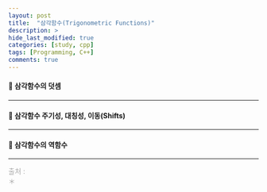 ```yaml
---
layout: post
title:  "삼각함수(Trigonometric Functions)"
description: > 
hide_last_modified: true
categories: [study, cpp]
tags: [Programming, C++]
comments: true
---
```


#### 📐 삼각함수의 덧셈
>

----
#### 📐 삼각함수 주기성, 대칭성, 이동(Shifts)
>


----
#### 📐 삼각함수의 역함수
>


---- 
<span style="color:darkgray; font-size:14px;"> 출처 : <br>
＊  <br>
</span>